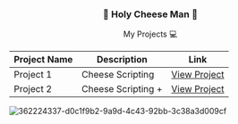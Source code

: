 <div align="center">
    <h3>🧀 Holy Cheese Man 🧀</h3>
    <p>My Projects 💻</p>
    <table>
        <thead>
            <tr>
                <th>Project Name</th>
                <th>Description</th>
                <th>Link</th>
            </tr>
        </thead>
        <tbody>
            <tr>
                <td>Project 1</td>
                <td>Cheese Scripting</td>
                <td><a href="https://github.com/HolyCheeseMan/Cheese-Scripting/blob/Main/README.md">View Project</a></td>
            </tr>
            <tr>
                <td>Project 2</td>
                <td>Cheese Scripting +</td>
                <td><a href="https://github.com/HolyCheeseMan/CheeseScriptingPLUS/blob/Main/README.md">View Project</a></td>
            </tr>
        </tbody>
    </table>
</div>

![362224337-d0c1f9b2-9a9d-4c43-92bb-3c38a3d009cf](https://github.com/user-attachments/assets/65589bdf-b728-4f64-b0b7-1476ff1d8fa2)

